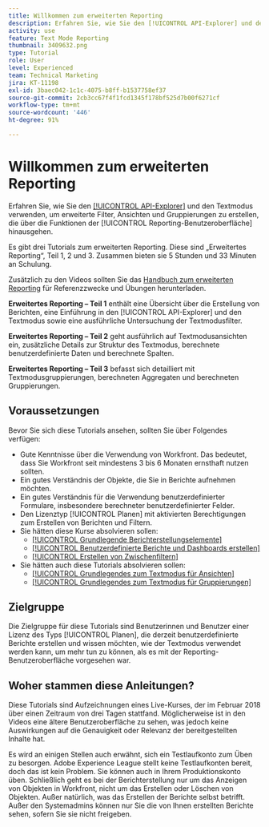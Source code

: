 ```yaml
---
title: Willkommen zum erweiterten Reporting
description: Erfahren Sie, wie Sie den [!UICONTROL API-Explorer] und den Textmodus verwenden, um erweiterte Filter, Ansichten und Gruppierungen zu erstellen, die über die Funktionen der [!UICONTROL Reporting-Benutzeroberfläche] hinausgehen.
activity: use
feature: Text Mode Reporting
thumbnail: 3409632.png
type: Tutorial
role: User
level: Experienced
team: Technical Marketing
jira: KT-11198
exl-id: 3baec042-1c1c-4075-b8ff-b1537758ef37
source-git-commit: 2cb3cc67f4f1fcd1345f178bf525d7b00f6271cf
workflow-type: tm+mt
source-wordcount: '446'
ht-degree: 91%

---
```


# Willkommen zum erweiterten Reporting

Erfahren Sie, wie Sie den [[!UICONTROL API-Explorer]](https://developer.adobe.com/workfront/api-explorer/) und den Textmodus verwenden, um erweiterte Filter, Ansichten und Gruppierungen zu erstellen, die über die Funktionen der [!UICONTROL Reporting-Benutzeroberfläche] hinausgehen.

Es gibt drei Tutorials zum erweiterten Reporting. Diese sind „Erweitertes Reporting“, Teil 1, 2 und 3. Zusammen bieten sie 5 Stunden und 33 Minuten an Schulung.

Zusätzlich zu den Videos sollten Sie das [Handbuch zum erweiterten Reporting](/help/assets/advanced-reporting-manual.pdf) für Referenzzwecke und Übungen herunterladen.

**Erweitertes Reporting – Teil 1** enthält eine Übersicht über die Erstellung von Berichten, eine Einführung in den [!UICONTROL API-Explorer] und den Textmodus sowie eine ausführliche Untersuchung der Textmodusfilter.

**Erweitertes Reporting – Teil 2** geht ausführlich auf Textmodusansichten ein, zusätzliche Details zur Struktur des Textmodus, berechnete benutzerdefinierte Daten und berechnete Spalten.

**Erweitertes Reporting – Teil 3** befasst sich detailliert mit Textmodusgruppierungen, berechneten Aggregaten und berechneten Gruppierungen.

## Voraussetzungen

Bevor Sie sich diese Tutorials ansehen, sollten Sie über Folgendes verfügen:

* Gute Kenntnisse über die Verwendung von Workfront. Das bedeutet, dass Sie Workfront seit mindestens 3 bis 6 Monaten ernsthaft nutzen sollten.
* Ein gutes Verständnis der Objekte, die Sie in Berichte aufnehmen möchten.
* Ein gutes Verständnis für die Verwendung benutzerdefinierter Formulare, insbesondere berechneter benutzerdefinierter Felder.
* Den Lizenztyp [!UICONTROL Planen] mit aktivierten Berechtigungen zum Erstellen von Berichten und Filtern.
* Sie hätten diese Kurse absolvieren sollen:
   * [[!UICONTROL Grundlegende Berichterstellungselemente]](https://experienceleague.adobe.com/docs/courses/using/workfront-u-1-2022-1-reporting.html?lang=de)
   * [[!UICONTROL Benutzerdefinierte Berichte und Dashboards erstellen]](https://experienceleague.adobe.com/docs/courses/using/workfront-u-1-2022-3-reporting.html?lang=de)
   * [[!UICONTROL Erstellen von Zwischenfiltern]](https://experienceleague.adobe.com/docs/courses/using/workfront-u-1-2022-2-reporting.html?lang=de)
* Sie hätten auch diese Tutorials absolvieren sollen:
   * [[!UICONTROL Grundlegendes zum Textmodus für Ansichten]](https://experienceleague.adobe.com/docs/workfront-learn/tutorials-workfront/reporting/intermediate-reporting/basic-text-mode-for-views.html?lang=de)
   * [[!UICONTROL Grundlegendes zum Textmodus für Gruppierungen]](https://experienceleague.adobe.com/docs/workfront-learn/tutorials-workfront/reporting/intermediate-reporting/basic-text-mode-for-groupings.html?lang=de)

## Zielgruppe

Die Zielgruppe für diese Tutorials sind Benutzerinnen und Benutzer einer Lizenz des Typs [!UICONTROL Planen], die derzeit benutzerdefinierte Berichte erstellen und wissen möchten, wie der Textmodus verwendet werden kann, um mehr tun zu können, als es mit der Reporting-Benutzeroberfläche vorgesehen war.

## Woher stammen diese Anleitungen?

Diese Tutorials sind Aufzeichnungen eines Live-Kurses, der im Februar 2018 über einen Zeitraum von drei Tagen stattfand. Möglicherweise ist in den Videos eine ältere Benutzeroberfläche zu sehen, was jedoch keine Auswirkungen auf die Genauigkeit oder Relevanz der bereitgestellten Inhalte hat.

Es wird an einigen Stellen auch erwähnt, sich ein Testlaufkonto zum Üben zu besorgen. Adobe Experience League stellt keine Testlaufkonten bereit, doch das ist kein Problem. Sie können auch in Ihrem Produktionskonto üben. Schließlich geht es bei der Berichterstellung nur um das Anzeigen von Objekten in Workfront, nicht um das Erstellen oder Löschen von Objekten. Außer natürlich, was das Erstellen der Berichte selbst betrifft. Außer den Systemadmins können nur Sie die von Ihnen erstellten Berichte sehen, sofern Sie sie nicht freigeben.
